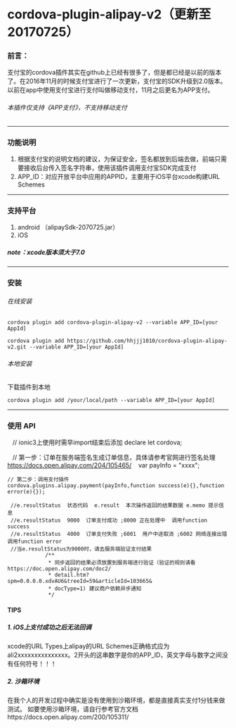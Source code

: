 # cordova-plugin-alipay-v2（更新至20170725）
### 前言：
支付宝的cordova插件其实在github上已经有很多了，但是都已经是以前的版本了。在2016年11月的时候支付宝进行了一次更新，支付宝的SDK升级到2.0版本。以前在app中使用支付宝进行支付叫做移动支付，11月之后更名为APP支付。
###### 本插件仅支持《APP支付》，不支持移动支付
***
### 功能说明
1. 根据支付宝的说明文档的建议，为保证安全，签名都放到后端去做，前端只需要接收后台传入签名字符串，使用该插件调用支付宝SDK完成支付
2. APP_ID：对应开放平台中应用的APPID，主要用于iOS平台xcode构建URL Schemes

***
### 支持平台
1. android （alipaySdk-2070725.jar）
2. iOS
##### note：xcode版本须大于7.0

***
### 安装
###### 在线安装
    cordova plugin add cordova-plugin-alipay-v2 --variable APP_ID=[your AppId]

    cordova plugin add https://github.com/hhjjj1010/cordova-plugin-alipay-v2.git --variable APP_ID=[your AppId]

###### 本地安装
下载插件到本地

    cordova plugin add /your/local/path --variable APP_ID=[your AppId]
    
***
### 使用 API

    // ionic3上使用时需早import结束后添加 declare let cordova;
    
    // 第一步：订单在服务端签名生成订单信息，具体请参考官网进行签名处理 https://docs.open.alipay.com/204/105465/
    var payInfo  = "xxxx";

    // 第二步：调用支付插件            
    cordova.plugins.alipay.payment(payInfo,function success(e){},function error(e){});

     //e.resultStatus  状态代码  e.result  本次操作返回的结果数据 e.memo 提示信息
     //e.resultStatus  9000  订单支付成功 ;8000 正在处理中  调用function success
     //e.resultStatus  4000  订单支付失败 ;6001  用户中途取消 ;6002 网络连接出错  调用function error
     //当e.resultStatus为9000时，请去服务端验证支付结果
                /**
                 * 同步返回的结果必须放置到服务端进行验证（验证的规则请看https://doc.open.alipay.com/doc2/
                 * detail.htm?spm=0.0.0.0.xdvAU6&treeId=59&articleId=103665&
                 * docType=1) 建议商户依赖异步通知
                 */
                
                
#### TIPS
##### 1. iOS上支付成功之后无法回调
xcode的URL Types上alipay的URL Schemes正确格式应为ali2xxxxxxxxxxxxxxx。2开头的这串数字是你的APP_ID，英文字母与数字之间没有任何符号！！！

##### 2. 沙箱环境
在我个人的开发过程中确实是没有使用到沙箱环境，都是直接真实支付1分钱来做测试。
如要使用沙箱环境，请自行参考官方文档https://docs.open.alipay.com/200/105311/
